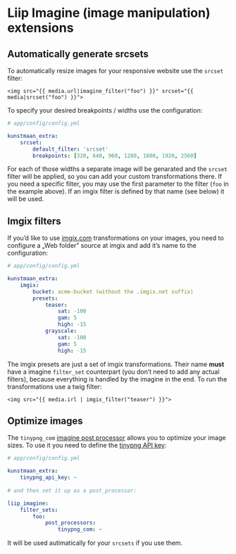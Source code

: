 # Liip Imagine (image manipulation) extensions
 
## Automatically generate srcsets

To automatically resize images for your responsive website use the `srcset` filter:

```twig
<img src="{{ media.url|imagine_filter("foo") }}" srcset="{{ media|srcset("foo") }}">
```

To specify your desired breakpoints / widths use the configuration:

```yaml
# app/config/config.yml

kunstmaan_extra:
    srcset:
        default_filter: 'srcset'
        breakpoints: [320, 640, 960, 1280, 1600, 1920, 2560]
```

For each of those widths a separate image will be genarated and the `srcset` filter will be applied, so you can add
your custom transformations there. If you need a specific filter, you may use the first parameter to the filter (`foo`
in the example above). If an imgix filter is defined by that name (see below) it will be used.

## Imgix filters

If you’d like to use [imgix.com](http://imgix.com/) transformations on your images, you need to configure a „Web folder”
source at imgix and add it’s name to the configuration:

```yaml
# app/config/config.yml

kunstmaan_extra:
    imgix:
        bucket: acme-bucket (without the .imgix.net suffix)
        presets:
            teaser:
                sat: -100
                gam: 5
                high: -15
            grayscale:
                sat: -100
                gam: 5
                high: -15
```

The imgix presets are just a set of imgix transformations. Their name **must** have a imagine `filter_set` counterpart 
(you don’t need to add any actual filters), because everything is handled by the imagine in the end. To run the transformations
use a twig filter:

```twig
<img src="{{ media.irl | imgix_filter("teaser") }}">
```

## Optimize images

The `tinypng_com` [imagine post processor](http://symfony.com/doc/current/bundles/LiipImagineBundle/post-processors.html)
allows you to optimize your image sizes. To use it you need to define the [tinypng API key](https://tinypng.com/developers):

```yaml
# app/config/config.yml

kunstmaan_extra:
    tinypng_api_key: ~
    
# and then set it up as a post_processor:

liip_imagine:
    filter_sets:
        foo:
            post_processors: 
                tinypng_com: ~
```

It will be used autimatically for your `srcsets` if you use them.
